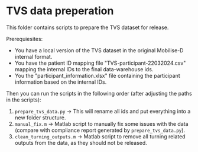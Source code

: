 # TVS data preperation

This folder contains scripts to prepare the TVS dataset for release.

Prerequiesites:

- You have a local version of the TVS dataset in the original Mobilise-D internal format.
- You have the patient ID mapping file "TVS-participant-22032024.csv" mapping the internal IDs to the final data-warehouse ids.
- You the "participant_information.xlsx" file containing the participant information based on the internal IDs.

Then you can run the scripts in the following order (after adjusting the paths in the scripts):

1. `prepare_tvs_data.py` -> This will rename all ids and put everything into a new folder structure.
2. `manual_fix.m` -> Matlab script to manually fix some issues with the data (compare with compliance report generated by `prepare_tvs_data.py`).
3. `clean_turning_outputs.m` -> Matlab script to remove all turning related outputs from the data, as they should not be released.